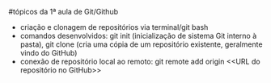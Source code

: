 #tópicos da 1ª aula de Git/Github

- criação e clonagem de repositórios via terminal/git bash
- comandos desenvolvidos:
	git init (inicialização de sistema Git interno à pasta), 
	git clone (cria uma cópia de um repositório existente, geralmente vindo do GitHub)
- conexão de repositório local ao remoto:
	git remote add origin <<URL do repositório no GitHub>>
